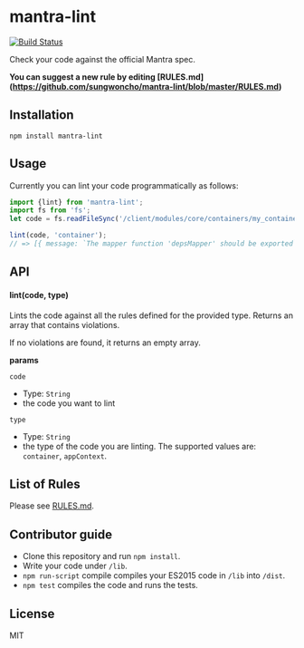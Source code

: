 # mantra-lint

[![Build Status](https://travis-ci.org/sungwoncho/mantra-lint.svg?branch=master)](https://travis-ci.org/sungwoncho/mantra-lint)

Check your code against the official Mantra spec.

**You can suggest a new rule by editing [RULES.md]
(https://github.com/sungwoncho/mantra-lint/blob/master/RULES.md)**


## Installation

    npm install mantra-lint


## Usage

Currently you can lint your code programmatically as follows:

```js
import {lint} from 'mantra-lint';
import fs from 'fs';
let code = fs.readFileSync('/client/modules/core/containers/my_container.js');

lint(code, 'container');
// => [{ message: `The mapper function 'depsMapper' should be exported` }]
```


## API

#### lint(code, type)

Lints the code against all the rules defined for the provided type.
Returns an array that contains violations.

If no violations are found, it returns an empty array.

**params**

`code`

* Type: `String`
* the code you want to lint

`type`

* Type: `String`
* the type of the code you are linting. The supported values are: `container`,
`appContext`.


## List of Rules

Please see [RULES.md](https://github.com/sungwoncho/mantra-lint/blob/master/RULES.md).


## Contributor guide

* Clone this repository and run `npm install`.
* Write your code under `/lib`.
* `npm run-script` compile compiles your ES2015 code in `/lib` into `/dist`.
* `npm test` compiles the code and runs the tests.


## License

MIT
